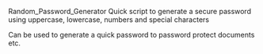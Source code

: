 Random_Password_Generator
Quick script to generate a secure password using uppercase, lowercase, numbers and special characters

Can be used to generate a quick password to password protect documents etc.
